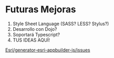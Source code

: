 # Futuras Mejoras

1. Style Sheet Language (SASS? LESS? Stylus?)
2. Desarrollo con Dojo?
3. Soportará Typescript?
4. TUS IDEAS AQUÍ!

[Esri/generator-esri-appbuilder-js/issues](https://github.com/Esri/generator-esri-appbuilder-js/issues)

